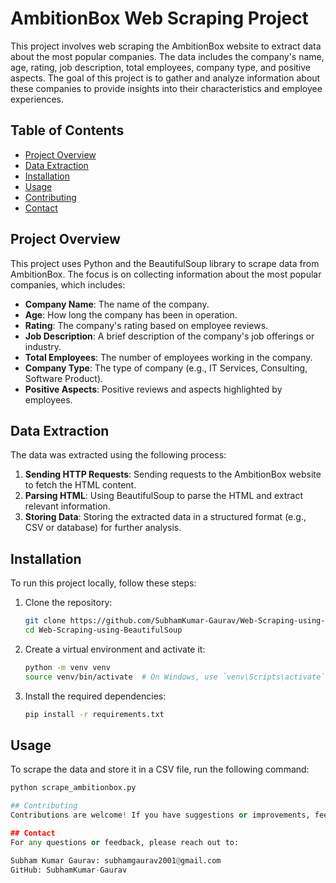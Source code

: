 # AmbitionBox Web Scraping Project

This project involves web scraping the AmbitionBox website to extract data about the most popular companies. The data includes the company's name, age, rating, job description, total employees, company type, and positive aspects. The goal of this project is to gather and analyze information about these companies to provide insights into their characteristics and employee experiences.

## Table of Contents

- [Project Overview](#project-overview)
- [Data Extraction](#data-extraction)
- [Installation](#installation)
- [Usage](#usage)
- [Contributing](#contributing)
- [Contact](#contact)

## Project Overview

This project uses Python and the BeautifulSoup library to scrape data from AmbitionBox. The focus is on collecting information about the most popular companies, which includes:

- **Company Name**: The name of the company.
- **Age**: How long the company has been in operation.
- **Rating**: The company's rating based on employee reviews.
- **Job Description**: A brief description of the company's job offerings or industry.
- **Total Employees**: The number of employees working in the company.
- **Company Type**: The type of company (e.g., IT Services, Consulting, Software Product).
- **Positive Aspects**: Positive reviews and aspects highlighted by employees.

## Data Extraction

The data was extracted using the following process:

1. **Sending HTTP Requests**: Sending requests to the AmbitionBox website to fetch the HTML content.
2. **Parsing HTML**: Using BeautifulSoup to parse the HTML and extract relevant information.
3. **Storing Data**: Storing the extracted data in a structured format (e.g., CSV or database) for further analysis.

## Installation

To run this project locally, follow these steps:

1. Clone the repository:
    ```bash
    git clone https://github.com/SubhamKumar-Gaurav/Web-Scraping-using-BeautifulSoup.git
    cd Web-Scraping-using-BeautifulSoup
    ```

2. Create a virtual environment and activate it:
    ```bash
    python -m venv venv
    source venv/bin/activate  # On Windows, use `venv\Scripts\activate`
    ```

3. Install the required dependencies:
    ```bash
    pip install -r requirements.txt
    ```

## Usage

To scrape the data and store it in a CSV file, run the following command:

```python
python scrape_ambitionbox.py 

## Contributing 
Contributions are welcome! If you have suggestions or improvements, feel free to open an issue or submit a pull request. Please make sure to follow the project's code style and include relevant tests. 

## Contact
For any questions or feedback, please reach out to:

Subham Kumar Gaurav: subhamgaurav2001@gmail.com
GitHub: SubhamKumar-Gaurav